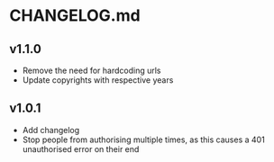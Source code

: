 # CHANGELOG.md

## v1.1.0
- Remove the need for hardcoding urls
- Update copyrights with respective years

## v1.0.1
- Add changelog
- Stop people from authorising multiple times, as this causes a 401 unauthorised error on their end
